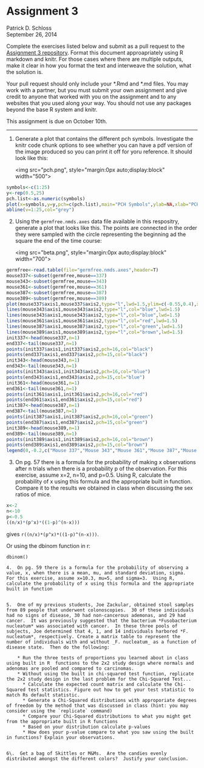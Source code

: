 # Assignment 3
Patrick D. Schloss  
September 26, 2014  

Complete the exercises listed below and submit as a pull request to the [Assignment 3 repository](http://www.github.com/microbialinformatics/assignment03).  Format this document approapriately using R markdown and knitr. For those cases where there are multiple outputs, make it clear in how you format the text and interweave the solution, what the solution is.

Your pull request should only include your *.Rmd and *.md files. You may work with a partner, but you must submit your own assignment and give credit to anyone that worked with you on the assignment and to any websites that you used along your way. You should not use any packages beyond the base R system and knitr.

This assignment is due on October 10th.

------

1.  Generate a plot that contains the different pch symbols. Investigate the knitr code chunk options to see whether you can have a pdf version of the image produced so you can print it off for yoru reference. It should look like this:

    <img src="pch.png", style="margin:0px auto;display:block" width="500">
    
``` r 
symbols<-c(1:25)
y<-rep(0.5,25)
pch.list<-as.numeric(symbols)
plot(x=symbols,y=y,pch=c(pch.list),main="PCH Symbols",ylab=NA,xlab="PCH value",at=1:25,frame.plot=FALSE)
abline(v=1:25,col="grey")
```

2.  Using the `germfree.nmds.axes` data file available in this respositry, generate a plot that looks like this. The points are connected in the order they were sampled with the circle representing the beginning ad the square the end of the time course:

    <img src="beta.png", style="margin:0px auto;display:block" width="700">

```r
germfree<-read.table(file="germfree.nmds.axes",header=T)
mouse337<-subset(germfree,mouse==337)
mouse343<-subset(germfree,mouse==343)
mouse361<-subset(germfree,mouse==361)
mouse387<-subset(germfree,mouse==387)
mouse389<-subset(germfree,mouse==389)
plot(mouse337$axis1,mouse337$axis2,type="l",lwd=1.5,ylim=c(-0.55,0.4),xlim=c(-0.3,0.7),xlab="NMDS Axis 1",ylab="NMDS Axis 2")
lines(mouse343$axis1,mouse343$axis2,type="l",col="blue",lwd=1.5)
lines(mouse343$axis1,mouse343$axis2,type="l",col="blue",lwd=1.5)
lines(mouse361$axis1,mouse361$axis2,type="l",col="red",lwd=1.5)
lines(mouse387$axis1,mouse387$axis2,type="l",col="green",lwd=1.5)
lines(mouse389$axis1,mouse389$axis2,type="l",col="brown",lwd=1.5)
init337<-head(mouse337,n=1)
end337<-tail(mouse337,n=1)
points(init337$axis1,init337$axis2,pch=16,col="black")
points(end337$axis1,end337$axis2,pch=15,col="black")
init343<-head(mouse343,n=1)
end343<-tail(mouse343,n=1)
points(init343$axis1,init343$axis2,pch=16,col="blue")
points(end343$axis1,end343$axis2,pch=15,col="blue")
init361<-head(mouse361,n=1)
end361<-tail(mouse361,n=1)
points(init361$axis1,init361$axis2,pch=16,col="red")
points(end361$axis1,end361$axis2,pch=15,col="red")
init387<-head(mouse387,n=1)
end387<-tail(mouse387,n=1)
points(init387$axis1,init387$axis2,pch=16,col="green")
points(end387$axis1,end387$axis2,pch=15,col="green")
init389<-head(mouse389,n=1)
end389<-tail(mouse389,n=1)
points(init389$axis1,init389$axis2,pch=16,col="brown")
points(end389$axis1,end389$axis2,pch=15,col="brown")
legend(0,-0.2,c("Mouse 337","Mouse 343","Mouse 361","Mouse 387","Mouse 389"),lty=1,col=c("black","blue","red","green","brown"),cex=0.7)
```

3.  On pg. 57 there is a formula for the probability of making x observations after n trials when there is a probability p of the observation.  For this exercise, assume x=2, n=10, and p=0.5.  Using R, calculate the probability of x using this formula and the appropriate built in function. Compare it to the results we obtained in class when discussing the sex ratios of mice.

```r
x<-2
n<-10
p<-0.5
((n/x)*(p^x)*((1-p)^(n-x)))
```
gives `r((n/x)*(p^x)*((1-p)^(n-x)))`.

Or using the dbinom function in r:
```
dbinom()

4.  On pg. 59 there is a formula for the probability of observing a value, x, when there is a mean, mu, and standard deviation, sigma.  For this exercise, assume x=10.3, mu=5, and sigma=3.  Using R, calculate the probability of x using this formula and the appropriate built in function


5.  One of my previous students, Joe Zackular, obtained stool samples from 89 people that underwent colonoscopies.  30 of these individuals had no signs of disease, 30 had non-cancerous ademonas, and 29 had cancer.  It was previously suggested that the bacterium *Fusobacterium nucleatum* was associated with cancer.  In these three pools of subjects, Joe determined that 4, 1, and 14 individuals harbored *F. nucleatum*, respectively. Create a matrix table to represent the number of individuals with and without _F. nucleatum_ as a function of disease state.  Then do the following:

    * Run the three tests of proportions you learned about in class using built in R  functions to the 2x2 study design where normals and adenomas are pooled and compared to carcinomas.
    * Without using the built in chi-squared test function, replicate the 2x2 study design in the last problem for the Chi-Squared Test...
      * Calculate the expected count matrix and calculate the Chi-Squared test statistics. Figure out how to get your test statistic to match Rs default statistic.
      *	Generate a Chi-Squared distributions with approporiate degrees of freedom by the method that was discussed in class (hint: you may consider using the `replicate` command)
      * Compare your Chi-Squared distributions to what you might get from the appropriate built in R functions
      * Based on your distribution calculate p-values
      * How does your p-value compare to what you saw using the built in functions? Explain your observations.


6\.  Get a bag of Skittles or M&Ms.  Are the candies evenly distributed amongst the different colors?  Justify your conclusion.

